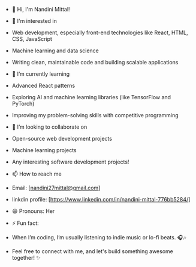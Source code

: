 - 👋  Hi, I'm Nandini Mittal!
  
- 👀 I'm interested in
- Web development, especially front-end technologies like React, HTML, CSS, JavaScript
- Machine learning and data science
- Writing clean, maintainable code and building scalable applications
  
- 🌱 I’m currently learning 
- Advanced React patterns
- Exploring AI and machine learning libraries (like TensorFlow and PyTorch)
- Improving my problem-solving skills with competitive programming
  
- 💞️ I’m looking to collaborate on 
- Open-source web development projects
- Machine learning projects
- Any interesting software development projects!
  
- 📫 How to reach me
- Email: [nandini27mittal@gmail.com]
- linkdin profile: [https://www.linkedin.com/in/nandini-mittal-776bb5284/]
  
- 😄 Pronouns: Her
- ⚡ Fun fact:
- When I’m coding, I’m usually listening to indie music or lo-fi beats. 🎧🎶

- Feel free to connect with me, and let's build something awesome together! ✨

<!---
nandinimittal2704/nandinimittal2704 is a ✨ special ✨ repository because its `README.md` (this file) appears on your GitHub profile.
You can click the Preview link to take a look at your changes.
--->
